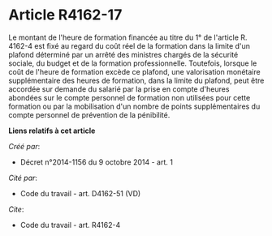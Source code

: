 # Article R4162-17

Le montant de l'heure de formation financée au titre du 1° de l'article R. 4162-4 est fixé au regard du coût réel de la
formation dans la limite d'un plafond déterminé par un arrêté des ministres chargés de la sécurité sociale, du budget et de
la formation professionnelle. Toutefois, lorsque le coût de l'heure de formation excède ce plafond, une valorisation
monétaire supplémentaire des heures de formation, dans la limite du plafond, peut être accordée sur demande du salarié par la
prise en compte d'heures abondées sur le compte personnel de formation non utilisées pour cette formation ou par la
mobilisation d'un nombre de points supplémentaires du compte personnel de prévention de la pénibilité.

**Liens relatifs à cet article**

_Créé par_:

  - Décret n°2014-1156 du 9 octobre 2014 - art. 1

_Cité par_:

  - Code du travail - art. D4162-51 (VD)

_Cite_:

  - Code du travail - art. R4162-4
